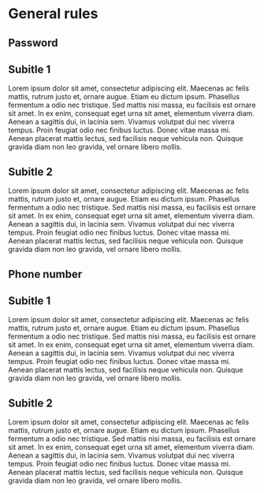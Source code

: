 # General rules

## Password <!-- do not modify this line -->

## Subitle 1

Lorem ipsum dolor sit amet, consectetur adipiscing elit. Maecenas ac felis mattis, rutrum justo et, ornare augue. Etiam eu dictum ipsum. Phasellus fermentum a odio nec tristique. Sed mattis nisi massa, eu facilisis est ornare sit amet. In ex enim, consequat eget urna sit amet, elementum viverra diam. Aenean a sagittis dui, in lacinia sem. Vivamus volutpat dui nec viverra tempus. Proin feugiat odio nec finibus luctus. Donec vitae massa mi. Aenean placerat mattis lectus, sed facilisis neque vehicula non. Quisque gravida diam non leo gravida, vel ornare libero mollis.

## Subitle 2

Lorem ipsum dolor sit amet, consectetur adipiscing elit. Maecenas ac felis mattis, rutrum justo et, ornare augue. Etiam eu dictum ipsum. Phasellus fermentum a odio nec tristique. Sed mattis nisi massa, eu facilisis est ornare sit amet. In ex enim, consequat eget urna sit amet, elementum viverra diam. Aenean a sagittis dui, in lacinia sem. Vivamus volutpat dui nec viverra tempus. Proin feugiat odio nec finibus luctus. Donec vitae massa mi. Aenean placerat mattis lectus, sed facilisis neque vehicula non. Quisque gravida diam non leo gravida, vel ornare libero mollis.

## Phone number <!-- do not modify this line -->

## Subitle 1

Lorem ipsum dolor sit amet, consectetur adipiscing elit. Maecenas ac felis mattis, rutrum justo et, ornare augue. Etiam eu dictum ipsum. Phasellus fermentum a odio nec tristique. Sed mattis nisi massa, eu facilisis est ornare sit amet. In ex enim, consequat eget urna sit amet, elementum viverra diam. Aenean a sagittis dui, in lacinia sem. Vivamus volutpat dui nec viverra tempus. Proin feugiat odio nec finibus luctus. Donec vitae massa mi. Aenean placerat mattis lectus, sed facilisis neque vehicula non. Quisque gravida diam non leo gravida, vel ornare libero mollis.

## Subitle 2

Lorem ipsum dolor sit amet, consectetur adipiscing elit. Maecenas ac felis mattis, rutrum justo et, ornare augue. Etiam eu dictum ipsum. Phasellus fermentum a odio nec tristique. Sed mattis nisi massa, eu facilisis est ornare sit amet. In ex enim, consequat eget urna sit amet, elementum viverra diam. Aenean a sagittis dui, in lacinia sem. Vivamus volutpat dui nec viverra tempus. Proin feugiat odio nec finibus luctus. Donec vitae massa mi. Aenean placerat mattis lectus, sed facilisis neque vehicula non. Quisque gravida diam non leo gravida, vel ornare libero mollis.